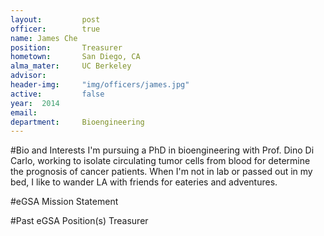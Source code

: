```yaml
---
layout:     	post
officer:        true
name: James Che
position: 		Treasurer
hometown: 		San Diego, CA
alma_mater: 	UC Berkeley
advisor: 		
header-img: 	"img/officers/james.jpg"
active: 		false
year:  2014
email: 			
department: 	Bioengineering
---
```

#Bio and Interests
I'm pursuing a PhD in bioengineering with Prof. Dino Di Carlo, working to isolate circulating tumor cells from blood for determine the prognosis of cancer patients. When I'm not in lab or passed out in my bed, I like to wander LA with friends for eateries and adventures.

#eGSA Mission Statement


#Past eGSA Position(s)
Treasurer
